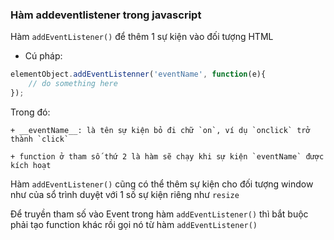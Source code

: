
### Hàm addeventlistener trong javascript

Hàm `addEventListener()` để thêm 1 sự kiện vào đối tượng HTML

- Cú pháp:
```js
elementObject.addEventListenner('eventName', function(e){
	// do something here	
});
```
Trong đó:

	+ __eventName__: là tên sự kiện bỏ đi chữ `on`, ví dụ `onclick` trở thành `click`

	+ function ở tham số thứ 2 là hàm sẽ chạy khi sự kiện `eventName` được kích hoạt

Hàm `addEventListener()` cũng có thể thêm sự kiện cho đối tượng window như của sổ trình duyệt với 1 số sự kiện riêng như `resize`


Để truyền tham số vào Event trong hàm `addEventListener()` thì bắt buộc phải tạo function khác rồi gọi nó từ hàm `addEventListener()`
